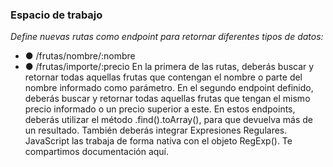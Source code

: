 ### Espacio de trabajo
*Define nuevas rutas como endpoint para retornar diferentes tipos de datos:*
- ● /frutas/nombre/:nombre
- ● /frutas/importe/:precio
En la primera de las rutas, deberás buscar y retornar todas aquellas frutas que
contengan el nombre o parte del nombre informado como parámetro.
En el segundo endpoint definido, deberás buscar y retornar todas aquellas frutas que
tengan el mismo precio informado o un precio superior a este.
En estos endpoints, deberás utilizar el método .find().toArray(), para que devuelva más
de un resultado.
También deberás integrar Expresiones Regulares. JavaScript las trabaja de forma
nativa con el objeto RegExp(). Te compartimos documentación aquí.
